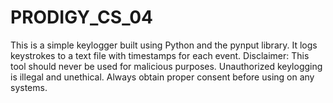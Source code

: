 # PRODIGY_CS_04
This is a simple keylogger built using Python and the pynput library. It logs keystrokes to a text file with timestamps for each event. Disclaimer: This tool should never be used for malicious purposes. Unauthorized keylogging is illegal and unethical. Always obtain proper consent before using on any systems.
